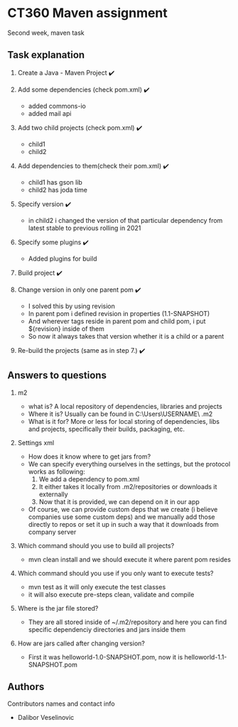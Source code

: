 # CT360 Maven assignment

Second week, maven task

## Task explanation

1. Create a Java - Maven Project :heavy_check_mark:
2. Add some dependencies (check pom.xml) :heavy_check_mark:
    * added commons-io
    * added mail api
3. Add two child projects (check pom.xml) :heavy_check_mark:
   * child1
   * child2
4. Add dependencies to them(check their pom.xml) :heavy_check_mark:
    * child1 has gson lib
    * child2 has joda time
5. Specify version :heavy_check_mark:
    * in child2 i changed the version of that particular dependency from latest stable to previous rolling in 2021

6. Specify some plugins :heavy_check_mark:
   * Added plugins for build

7. Build project :heavy_check_mark:

8. Change version in only one parent pom :heavy_check_mark:
   * I solved this by using revision
   * In parent pom i defined revision in properties (1.1-SNAPSHOT)
   * And wherever <version> tags reside in parent pom and child pom, i put ${revision} inside of them
   * So now it always takes that version whether it is a child or a parent

9. Re-build the projects (same as in step 7.) :heavy_check_mark:

## Answers to questions
1. m2 
   * what is? A local repository of dependencies, libraries and projects
   * Where it is? Usually can be found in C:\Users\USERNAME\ .m2
   * What is it for? More or less for local storing of dependencies, libs and projects, specifically their builds, packaging, etc.
   
2. Settings xml
   * How does it know where to get jars from?
   * We can specify everything ourselves in the settings, but the protocol works as following:
      1. We add a dependency to pom.xml
      2. It either takes it locally from .m2/repositories or downloads it externally
      3. Now that it is provided, we can depend on it in our app
   * Of course, we can provide custom deps that we create (i believe companies use some custom deps) and we manually add those directly to repos or set it up in such a way that it downloads from company server

3. Which command should you use to build all projects?
   * mvn clean install and we should execute it where parent pom resides
4. Which command should you use if you only want to execute tests?
   * mvn test as it will only execute the test classes
   * it will also execute pre-steps clean, validate and compile
5. Where is the jar file stored?
   * They are all stored inside of ~/.m2/repository and here you can find specific dependenciy directories and jars inside them
6. How are jars called after changing version?
   * First it was helloworld-1.0-SNAPSHOT.pom, now it is helloworld-1.1-SNAPSHOT.pom







## Authors

Contributors names and contact info

* Dalibor Veselinovic
